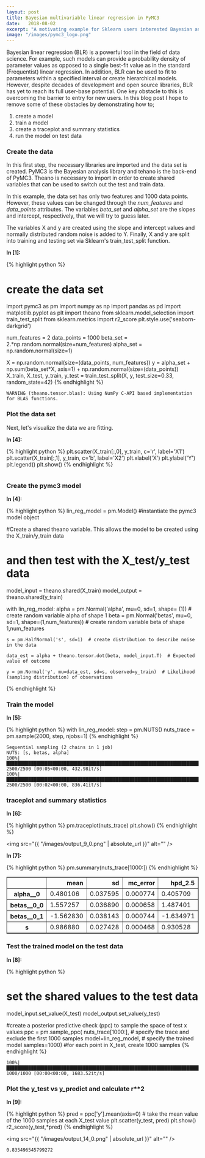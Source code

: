 ```yaml
---
layout: post
title: Bayesian multivariable linear regression in PyMC3
date:   2018-08-02
excerpt: "A motivating example for Sklearn users interested Bayesian analysis"
image: "/images/pymc3_logo.png"
--- 
```


Bayesian linear regression (BLR) is a powerful tool in the field of data science. For example, such models can provide a probability density of parameter values as opposed to a single best-fit value as in the standard (Frequentist) linear regression. In addition, BLR can be used to fit to parameters within a specified interval or create hierarchical models. However, despite decades of development and open source libraries, BLR has yet to reach its full user-base potential. One key obstacle to this is overcoming the barrier to entry for new users. In this blog post I hope to remove some of these obstacles by demonstrating how to;
	<!-- Lists -->
		<ol>
			<li>create a model </li>
			<li>train a model </li>
			<li>create a traceplot and summary statistics </li>
			<li>run the model on test data </li>
		</ol>
		

### Create the data 
In this first step, the necessary libraries are imported and the data set is created. PyMC3 is the Bayesian analysis library and tehano is the back-end of PyMC3. Theano is necessary to import in order to create shared variables that can be used to switch out the test and train data.

In this example, the data set has only two features and 1000 data points. However, these values can be changed through the *num_features* and *data_points* attributes. The variables *beta_set* and *alpha_set* are the slopes and intercept, respectively, that we will try to guess later.

The variables X and y are created using the slope and intercept values and normally distributed random noise is added to Y. Finally, X and y are split into training and testing set via Sklearn's train_test_split function.

**In [1]:**

{% highlight python %}
# create the data set
import pymc3 as pm
import numpy as np
import pandas as pd
import matplotlib.pyplot as plt
import theano
from sklearn.model_selection import train_test_split
from sklearn.metrics import r2_score
plt.style.use('seaborn-darkgrid')

num_features = 2
data_points = 1000
beta_set = 2.*np.random.normal(size=num_features)
alpha_set = np.random.normal(size=1)

X = np.random.normal(size=(data_points, num_features))
y = alpha_set + np.sum(beta_set*X, axis=1) + np.random.normal(size=(data_points))
X_train, X_test, y_train, y_test = train_test_split(X, y, test_size=0.33, random_state=42)
{% endhighlight %}

    WARNING (theano.tensor.blas): Using NumPy C-API based implementation for BLAS functions.
    
 
### Plot the data set 
Next, let's visualize the data we are fitting. 

**In [4]:**

{% highlight python %}
plt.scatter(X_train[:,0], y_train, c='r', label='X1')
plt.scatter(X_train[:,1], y_train, c='b', label='X2')
plt.xlabel('X')
plt.ylabel('Y')
plt.legend()
plt.show()
{% endhighlight %}

<span class="image fit">
	<img src="{{ "/images/output_3_0.png" | absolute_url }}" alt=""/>
</span>

### Create the pymc3 model 

**In [4]:**

{% highlight python %}
lin_reg_model = pm.Model()  #instantiate the pymc3 model object

#Create a shared theano variable. This allows the model to be created using the X_train/y_train data 
# and then test with the X_test/y_test data
model_input = theano.shared(X_train)
model_output = theano.shared(y_train)

with lin_reg_model:
    alpha = pm.Normal('alpha', mu=0, sd=1, shape= (1)) # create random variable alpha of shape 1
    beta = pm.Normal('betas', mu=0, sd=1, shape=(1,num_features)) # create random variable beta of shape 1,num_features
    
    s = pm.HalfNormal('s', sd=1)  # create distribution to describe noise in the data
    
    data_est = alpha + theano.tensor.dot(beta, model_input.T)  # Expected value of outcome
    
    y = pm.Normal('y', mu=data_est, sd=s, observed=y_train)  # Likelihood (sampling distribution) of observations
{% endhighlight %}
 
### Train the model 

**In [5]:**

{% highlight python %}
with lin_reg_model:
    step = pm.NUTS()
    nuts_trace = pm.sample(2000, step, njobs=1)
{% endhighlight %}

    Sequential sampling (2 chains in 1 job)
    NUTS: [s, betas, alpha]
    100%|█████████████████████████████████████████████████████████████████████████████| 2500/2500 [00:05<00:00, 432.98it/s]
    100%|█████████████████████████████████████████████████████████████████████████████| 2500/2500 [00:02<00:00, 836.41it/s]
    
 
### traceplot and summary statistics 

**In [6]:**

{% highlight python %}
pm.traceplot(nuts_trace)
plt.show()
{% endhighlight %}

 
<span class="image fit"><img src="{{ "/images/output_9_0.png" | absolute_url }}" alt="" /></span>

**In [7]:**

{% highlight python %}
pm.summary(nuts_trace[1000:])
{% endhighlight %}




<div class="table-wrapper">
	<table border="1" class="dataframe">
  <thead>
    <tr style="text-align: right;">
      <th></th>
      <th>mean</th>
      <th>sd</th>
      <th>mc_error</th>
      <th>hpd_2.5</th>
      <th>hpd_97.5</th>
      <th>n_eff</th>
      <th>Rhat</th>
    </tr>
  </thead>
  <tbody>
    <tr>
      <th>alpha__0</th>
      <td>0.480106</td>
      <td>0.037595</td>
      <td>0.000774</td>
      <td>0.405709</td>
      <td>0.550487</td>
      <td>2975.210769</td>
      <td>1.001104</td>
    </tr>
    <tr>
      <th>betas__0_0</th>
      <td>1.557257</td>
      <td>0.036890</td>
      <td>0.000658</td>
      <td>1.487401</td>
      <td>1.628156</td>
      <td>3147.314093</td>
      <td>0.999515</td>
    </tr>
    <tr>
      <th>betas__0_1</th>
      <td>-1.562830</td>
      <td>0.038143</td>
      <td>0.000744</td>
      <td>-1.634971</td>
      <td>-1.484338</td>
      <td>2849.492200</td>
      <td>0.999755</td>
    </tr>
    <tr>
      <th>s</th>
      <td>0.986880</td>
      <td>0.027428</td>
      <td>0.000468</td>
      <td>0.930528</td>
      <td>1.038020</td>
      <td>3049.781251</td>
      <td>0.999667</td>
    </tr>
  </tbody>
</table>
</div>

 
### Test the trained model on the test data 

**In [8]:**

{% highlight python %}
# set the shared values to the test data
model_input.set_value(X_test)
model_output.set_value(y_test)

#create a posterior predictive check (ppc) to sample the space of test x values
ppc = pm.sample_ppc(
        nuts_trace[1000:], # specify the trace and exclude the first 1000 samples 
        model=lin_reg_model, # specify the trained model
        samples=1000) #for each point in X_test, create 1000 samples
{% endhighlight %}

    100%|████████████████████████████████████████████████████████████████████████████| 1000/1000 [00:00<00:00, 1683.52it/s]
    
 
### Plot the y_test vs y_predict and calculate r**2 

**In [9]:**

{% highlight python %}
pred = ppc['y'].mean(axis=0)  # take the mean value of the 1000 samples at each X_test value 
plt.scatter(y_test, pred)
plt.show()
r2_score(y_test,*pred)
{% endhighlight %}

 
<span class="image fit"><img src="{{ "/images/output_14_0.png" | absolute_url }}" alt="" /></span>




    0.835496545799272
